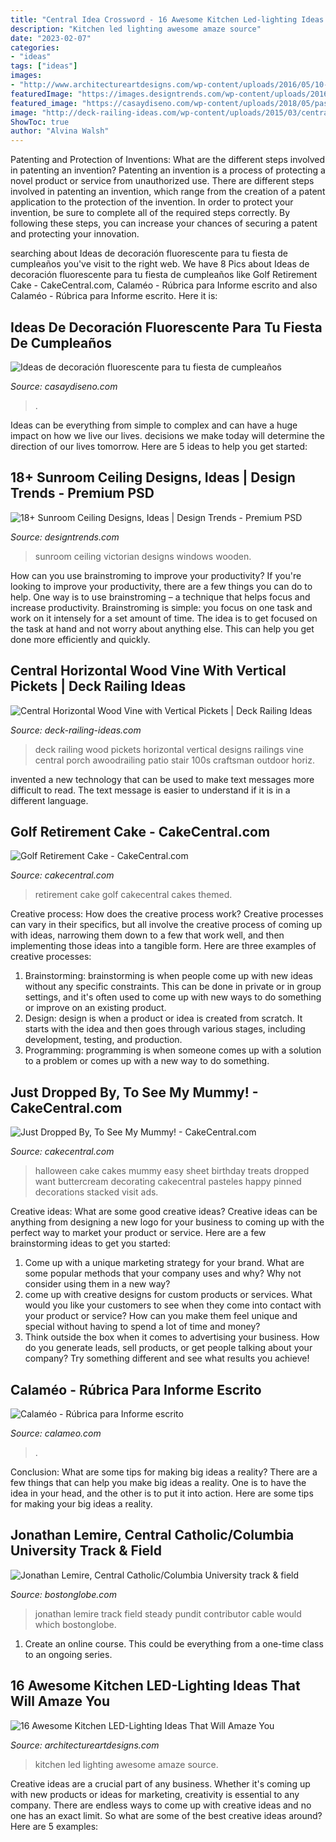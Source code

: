 ```yaml
---
title: "Central Idea Crossword - 16 Awesome Kitchen Led-lighting Ideas That Will Amaze You"
description: "Kitchen led lighting awesome amaze source"
date: "2023-02-07"
categories:
- "ideas"
tags: ["ideas"]
images:
- "http://www.architectureartdesigns.com/wp-content/uploads/2016/05/10-12-630x419.jpg"
featuredImage: "https://images.designtrends.com/wp-content/uploads/2016/08/31170036/Victorian-Sunroom-Ceiling-Design.jpg"
featured_image: "https://casaydiseno.com/wp-content/uploads/2018/05/pastel-con-decoración-fluor.jpg"
image: "http://deck-railing-ideas.com/wp-content/uploads/2015/03/central-horiz-wood-vine-w-vertical-pickets.jpg"
ShowToc: true
author: "Alvina Walsh"
---
```



Patenting and Protection of Inventions: What are the different steps involved in patenting an invention?
Patenting an invention is a process of protecting a novel product or service from unauthorized use. There are different steps involved in patenting an invention, which range from the creation of a patent application to the protection of the invention. In order to protect your invention, be sure to complete all of the required steps correctly. By following these steps, you can increase your chances of securing a patent and protecting your innovation.

	

		
searching about Ideas de decoración fluorescente para tu fiesta de cumpleaños you've visit to the right web. We have 8 Pics about Ideas de decoración fluorescente para tu fiesta de cumpleaños like Golf Retirement Cake - CakeCentral.com, Calaméo - Rúbrica para Informe escrito and also Calaméo - Rúbrica para Informe escrito. Here it is:
		
    
## Ideas De Decoración Fluorescente Para Tu Fiesta De Cumpleaños

<img loading=lazy src="https://casaydiseno.com/wp-content/uploads/2018/05/pastel-con-decoración-fluor.jpg" onerror="this.onerror=null;this.src='https://tse1.mm.bing.net/th?id=OIP.3FRU3XDgqUrUA8Q90T0w1gHaJ3&amp;pid=15.1';" alt="Ideas de decoración fluorescente para tu fiesta de cumpleaños">

_Source: casaydiseno.com_

>. 

	

Ideas can be everything from simple to complex and can have a huge impact on how we live our lives. decisions we make today will determine the direction of our lives tomorrow. Here are 5 ideas to help you get started:

    
## 18+ Sunroom Ceiling Designs, Ideas | Design Trends - Premium PSD

<img loading=lazy src="https://images.designtrends.com/wp-content/uploads/2016/08/31170036/Victorian-Sunroom-Ceiling-Design.jpg" onerror="this.onerror=null;this.src='https://tse3.mm.bing.net/th?id=OIP.a1Zc3hFPI45gjfcQstjYGgHaJ4&amp;pid=15.1';" alt="18+ Sunroom Ceiling Designs, Ideas | Design Trends - Premium PSD">

_Source: designtrends.com_

>sunroom ceiling victorian designs windows wooden. 

	

How can you use brainstroming to improve your productivity?
If you're looking to improve your productivity, there are a few things you can do to help. One way is to use brainstroming – a technique that helps focus and increase productivity. Brainstroming is simple: you focus on one task and work on it intensely for a set amount of time. The idea is to get focused on the task at hand and not worry about anything else. This can help you get done more efficiently and quickly.

    
## Central Horizontal Wood Vine With Vertical Pickets | Deck Railing Ideas

<img loading=lazy src="http://deck-railing-ideas.com/wp-content/uploads/2015/03/central-horiz-wood-vine-w-vertical-pickets.jpg" onerror="this.onerror=null;this.src='https://tse4.mm.bing.net/th?id=OIP.ed8Dha2iXjSaC0cg28yoRAHaEO&amp;pid=15.1';" alt="Central Horizontal Wood Vine with Vertical Pickets | Deck Railing Ideas">

_Source: deck-railing-ideas.com_

>deck railing wood pickets horizontal vertical designs railings vine central porch awoodrailing patio stair 100s craftsman outdoor horiz. 

	

invented a new technology that can be used to make text messages more difficult to read. The text message is easier to understand if it is in a different language.

    
## Golf Retirement Cake - CakeCentral.com

<img loading=lazy src="https://cdn001.cakecentral.com/gallery/2015/03/900_826230CAQT_golf-retirement-cake.jpg" onerror="this.onerror=null;this.src='https://tse1.mm.bing.net/th?id=OIP.JdMrWTKCLlPmG1Ue0a5E7QHaJ6&amp;pid=15.1';" alt="Golf Retirement Cake - CakeCentral.com">

_Source: cakecentral.com_

>retirement cake golf cakecentral cakes themed. 

	

Creative process: How does the creative process work?
Creative processes can vary in their specifics, but all involve the creative process of coming up with ideas, narrowing them down to a few that work well, and then implementing those ideas into a tangible form. Here are three examples of creative processes: 
1. Brainstorming: brainstorming is when people come up with new ideas without any specific constraints. This can be done in private or in group settings, and it's often used to come up with new ways to do something or improve on an existing product. 
2. Design: design is when a product or idea is created from scratch. It starts with the idea and then goes through various stages, including development, testing, and production. 
3. Programming: programming is when someone comes up with a solution to a problem or comes up with a new way to do something.

    
## Just Dropped By, To See My Mummy! - CakeCentral.com

<img loading=lazy src="https://cdn001.cakecentral.com/gallery/2015/03/900_733912elAQ_just-dropped-by-to-see-my-mummy.jpg" onerror="this.onerror=null;this.src='https://tse3.mm.bing.net/th?id=OIP.ANkeYxMKbCmh0UYwekIM6AHaKM&amp;pid=15.1';" alt="Just Dropped By, To See My Mummy! - CakeCentral.com">

_Source: cakecentral.com_

>halloween cake cakes mummy easy sheet birthday treats dropped want buttercream decorating cakecentral pasteles happy pinned decorations stacked visit ads. 

	

Creative ideas: What are some good creative ideas?
Creative ideas can be anything from designing a new logo for your business to coming up with the perfect way to market your product or service. Here are a few brainstorming ideas to get you started: 
1. Come up with a unique marketing strategy for your brand. What are some popular methods that your company uses and why? Why not consider using them in a new way? 
2. come up with creative designs for custom products or services. What would you like your customers to see when they come into contact with your product or service? How can you make them feel unique and special without having to spend a lot of time and money? 
3. Think outside the box when it comes to advertising your business. How do you generate leads, sell products, or get people talking about your company? Try something different and see what results you achieve!

    
## Calaméo - Rúbrica Para Informe Escrito

<img loading=lazy src="http://p.calameoassets.com/120412004136-66a7a89f105e57e9dbc44713d723cc1a/p1.jpg" onerror="this.onerror=null;this.src='https://tse1.mm.bing.net/th?id=OIP.xJxwiVASfHT4-PTas0v3xAHaKe&amp;pid=15.1';" alt="Calaméo - Rúbrica para Informe escrito">

_Source: calameo.com_

>. 

	

Conclusion: What are some tips for making big ideas a reality?
There are a few things that can help you make big ideas a reality. One is to have the idea in your head, and the other is to put it into action. Here are some tips for making your big ideas a reality.

    
## Jonathan Lemire, Central Catholic/Columbia University Track &amp; Field

<img loading=lazy src="https://bostonglobe-prod.cdn.arcpublishing.com/resizer/aWzFU2SdRIsgI3_2tvGbN8EngDo=/506x0/arc-anglerfish-arc2-prod-bostonglobe.s3.amazonaws.com/public/SX32RYUBJUI6JFUXQY3DVQS7P4.jpg" onerror="this.onerror=null;this.src='https://tse2.mm.bing.net/th?id=OIP.gQpJtf68-5Z609wJxEhWYQHaMR&amp;pid=15.1';" alt="Jonathan Lemire, Central Catholic/Columbia University track &amp; field">

_Source: bostonglobe.com_

>jonathan lemire track field steady pundit contributor cable would which bostonglobe. 

	

1. Create an online course. This could be everything from a one-time class to an ongoing series.

    
## 16 Awesome Kitchen LED-Lighting Ideas That Will Amaze You

<img loading=lazy src="http://www.architectureartdesigns.com/wp-content/uploads/2016/05/10-12-630x419.jpg" onerror="this.onerror=null;this.src='https://tse1.mm.bing.net/th?id=OIP.CrzWc1gfN7UPOJ2X7S5LZQHaE7&amp;pid=15.1';" alt="16 Awesome Kitchen LED-Lighting Ideas That Will Amaze You">

_Source: architectureartdesigns.com_

>kitchen led lighting awesome amaze source. 

	

Creative ideas are a crucial part of any business. Whether it's coming up with new products or ideas for marketing, creativity is essential to any company. There are endless ways to come up with creative ideas and no one has an exact limit. So what are some of the best creative ideas around? Here are 5 examples: 

